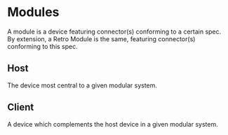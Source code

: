 Modules
=======
A module is a device featuring connector(s) conforming to a certain spec.
By extension, a Retro Module is the same, featuring connector(s) conforming
to this spec.

Host
----
The device most central to a given modular system.

Client
------
A device which complements the host device in a given modular system.
